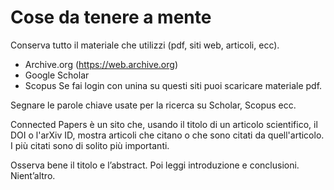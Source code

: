 # Cose da tenere a mente

Conserva tutto il materiale che utilizzi (pdf, siti web, articoli, ecc).

- Archive.org (https://web.archive.org)
- Google Scholar
- Scopus
Se fai login con unina su questi siti puoi scaricare materiale pdf.

Segnare le parole chiave usate per la ricerca su Scholar, Scopus ecc.

Connected Papers è un sito che, usando il titolo di un articolo scientifico, il DOI o l'arXiv ID, mostra articoli che citano o che sono citati da quell'articolo. I più citati sono di solito più importanti.

Osserva bene il titolo e l’abstract. Poi leggi introduzione e conclusioni. Nient’altro.